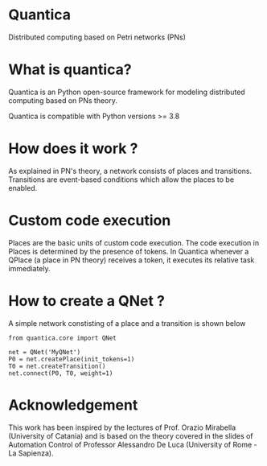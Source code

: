 # Quantica
Distributed computing based on Petri networks (PNs)

# What is quantica?
Quantica is an Python open-source framework for modeling distributed computing
based on PNs theory.

Quantica is compatible with Python versions >= 3.8

# How does it work ?
As explained in PN's theory, a network consists of places and transitions. Transitions are event-based conditions which allow the places to be enabled.

# Custom code execution
Places are the basic units of custom code execution. The code execution in
Places is determined by the presence of tokens. In Quantica whenever a QPlace (a place in PN theory) receives a token, it executes its relative task immediately.

# How to create a QNet ?
A simple network constisting of a place and a transition is shown below

```
from quantica.core import QNet

net = QNet('MyQNet')
P0 = net.createPlace(init_tokens=1)
T0 = net.createTransition()
net.connect(P0, T0, weight=1)
```

# Acknowledgement
This work has been inspired by the lectures of Prof. Orazio Mirabella (University of Catania) and is based on the theory covered in the slides of Automation Control of Professor Alessandro De Luca (University of Rome - La Sapienza).
